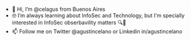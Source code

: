 - 👋 Hi, I’m @celagus from Buenos Aires
- 🤓 I’m always learning about InfoSec and Technology, but I'm specially interested in InfoSec obserbavility matters 🔍👀
- 📫 Follow me on Twitter @agustincelano or Linkedin in/agustincelano

